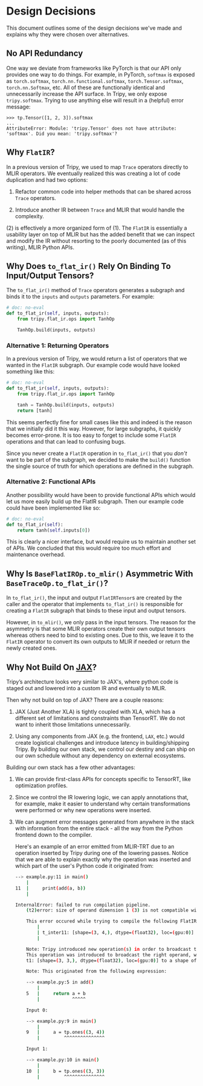 # Design Decisions

This document outlines some of the design decisions we've made and explains why they
were chosen over alternatives.



## No API Redundancy

One way we deviate from frameworks like PyTorch is that our API only provides one way to do things.
For example, in PyTorch, `softmax` is exposed as `torch.softmax`, `torch.nn.functional.softmax`,
`torch.Tensor.softmax`, `torch.nn.Softmax`, etc. All of these are functionally identical and unnecessarily
increase the API surface. In Tripy, we only expose `tripy.softmax`. Trying to use anything else will
result in a (helpful) error message:

```
>>> tp.Tensor([1, 2, 3]).softmax
...
AttributeError: Module: 'tripy.Tensor' does not have attribute: 'softmax'. Did you mean: 'tripy.softmax'?
```


## Why `FlatIR`?

In a previous version of Tripy, we used to map `Trace` operators directly to MLIR
operators. We eventually realized this was creating a lot of code duplication and had two
options:

1. Refactor common code into helper methods that can be shared across `Trace` operators.

2. Introduce another IR between `Trace` and MLIR that would handle the complexity.

(2) is effectively a more organized form of (1). The `FlatIR` is essentially a usability layer
on top of MLIR but has the added benefit that we can inspect and modify the IR without
resorting to the poorly documented (as of this writing), MLIR Python APIs.


## Why Does `to_flat_ir()` Rely On Binding To Input/Output Tensors?

The `to_flat_ir()` method of `Trace` operators generates a subgraph and binds it
to the `inputs` and `outputs` parameters.
For example:

```py
# doc: no-eval
def to_flat_ir(self, inputs, outputs):
    from tripy.flat_ir.ops import TanhOp

    TanhOp.build(inputs, outputs)
```

### Alternative 1: Returning Operators

In a previous version of Tripy, we would return a list of operators that we wanted in the
`FlatIR` subgraph. Our example code would have looked something like this:

```py
# doc: no-eval
def to_flat_ir(self, inputs, outputs):
    from tripy.flat_ir.ops import TanhOp

    tanh = TanhOp.build(inputs, outputs)
    return [tanh]
```

This seems perfectly fine for small cases like this and indeed is the reason that we initially
did it this way. However, for large subgraphs, it quickly becomes error-prone. It is too easy
to forget to include some `FlatIR` operations and that can lead to confusing bugs.

Since you never create a `FlatIR` operation in `to_flat_ir()` that you *don't* want to be
part of the subgraph, we decided to make the `build()` function the single
source of truth for which operations are defined in the subgraph.

### Alternative 2: Functional APIs

Another possibility would have been to provide functional APIs which would let us more easily
build up the FlatIR subgraph. Then our example code could have been implemented like so:

```py
# doc: no-eval
def to_flat_ir(self):
    return tanh(self.inputs[0])
```

This is clearly a nicer interface, but would require us to maintain another set of APIs.
We concluded that this would require too much effort and maintenance overhead.


## Why Is `BaseFlatIROp.to_mlir()` Asymmetric With `BaseTraceOp.to_flat_ir()`?

In `to_flat_ir()`, the input and output `FlatIRTensor`s are created by the caller and
the operator that implements `to_flat_ir()` is responsible for creating a `FlatIR` subgraph
that binds to these input and output tensors.

However, in `to_mlir()`, we only pass in the input tensors. The reason for the asymmetry is
that some MLIR operators create their own output tensors whereas others need to bind to
existing ones. Due to this, we leave it to the `FlatIR` operator to convert its own outputs
to MLIR if needed or return the newly created ones.


## Why Not Build On [JAX](https://github.com/google/jax)?

Tripy’s architecture looks very similar to JAX's, where python code is staged out and
lowered into a custom IR and eventually to MLIR.

Then why not build on top of JAX? There are a couple reasons:

1. JAX (Just Another XLA) is tightly coupled with XLA, which has a different set of limitations
    and constraints than TensorRT. We do not want to inherit those limitations unnecessarily.

2. Using any components from JAX (e.g. the frontend, `LAX`, etc.) would create logistical
    challenges and introduce latency in building/shipping Tripy.
    By building our own stack, we control our destiny and can ship on our own schedule
    without any dependency on external ecosystems.

Building our own stack has a few other advantages:

1. We can provide first-class APIs for concepts specific to TensorRT, like optimization profiles.

2. Since we control the IR lowering logic, we can apply annotations that, for example, make it
    easier to understand why certain transformations were performed or why new operations were
    inserted.

3. We can augment error messages generated from anywhere in the stack with information
    from the entire stack - all the way from the Python frontend down to the compiler.

    Here's an example of an error emitted from MLIR-TRT due to an operation inserted
    by Tripy during one of the lowering passes. Notice that we are able to explain
    exactly why the operation was inserted and which part of the user's Python code
    it originated from:

    ```bash
    --> example.py:11 in main()
        |
    11  |     print(add(a, b))
        |

    InternalError: failed to run compilation pipeline.
        (t2)error: size of operand dimension 1 (3) is not compatible with size of result dimension 1 (4)

        This error occured while trying to compile the following FlatIR expression:
            |
            | t_inter11: [shape=(3, 4,), dtype=(float32), loc=(gpu:0)] = DynamicBroadcastOp(t1, t_inter8, broadcast_dim=[0, 1])
            |

        Note: Tripy introduced new operation(s) in order to broadcast the inputs of '+' to compatible shapes.
        This operation was introduced to broadcast the right operand, which was:
        t1: [shape=(3, 3,), dtype=(float32), loc=(gpu:0)] to a shape of: (3, 4) in order to be compatible with the other input(s).

        Note: This originated from the following expression:

        --> example.py:5 in add()
            |
        5   |     return a + b
            |            ^^^^^

        Input 0:

        --> example.py:9 in main()
            |
        9   |     a = tp.ones((3, 4))
            |         ^^^^^^^^^^^^^^^

        Input 1:

        --> example.py:10 in main()
            |
        10  |     b = tp.ones((3, 3))
            |         ^^^^^^^^^^^^^^^
    ```

